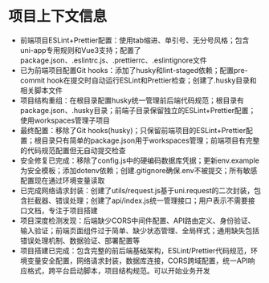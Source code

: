 # 项目上下文信息

- 前端项目ESLint+Prettier配置：使用tab缩进、单引号、无分号风格；包含uni-app专用规则和Vue3支持；配置了package.json、.eslintrc.js、.prettierrc、.eslintignore文件
- 已为前端项目配置Git hooks：添加了husky和lint-staged依赖；配置pre-commit hook在提交时自动运行ESLint和Prettier检查；创建了.husky目录和相关脚本文件
- 项目结构重组：在根目录配置husky统一管理前后端代码规范；根目录有package.json、.husky目录；前端子目录保留独立的ESLint+Prettier配置；使用workspaces管理子项目
- 最终配置：移除了Git hooks(husky)；只保留前端项目的ESLint+Prettier配置；根目录只有简单的package.json用于workspaces管理；前端项目有完整的代码规范配置但无自动提交检查
- 安全修复已完成：移除了config.js中的硬编码数据库凭据；更新env.example为安全模板；添加dotenv依赖；创建.gitignore确保.env不被提交；所有敏感配置现在通过环境变量读取
- 已完成网络请求封装：创建了utils/request.js基于uni.request的二次封装，包含拦截器、错误处理；创建了api/index.js统一管理接口；用户表示不需要接口文档，专注于项目搭建
- 项目深度检测发现：后端缺少CORS中间件配置、API路由定义、身份验证、输入验证；前端页面组件过于简单、缺少状态管理、全局样式；通用缺失包括错误处理机制、数据验证、部署配置等
- 项目搭建已完成：包含完整的前后端基础架构，ESLint/Prettier代码规范，环境变量安全配置，网络请求封装，数据库连接，CORS跨域配置，统一API响应格式，跨平台启动脚本，项目结构规范。可以开始业务开发
